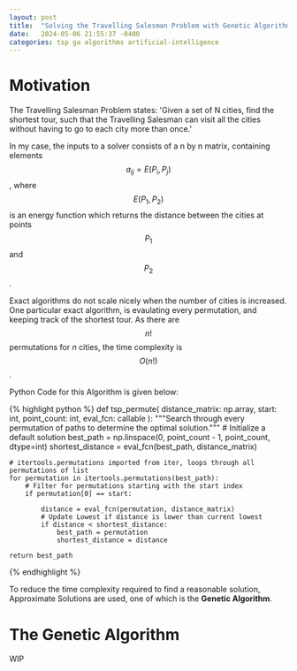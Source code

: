 ```yaml
---
layout: post
title:  "Solving the Travelling Salesman Problem with Genetic Algorithms"
date:   2024-05-06 21:55:37 -0400
categories: tsp ga algorithms artificial-intelligence
---
```


# Motivation

The Travelling Salesman Problem states: 
'Given a set of N cities, find the shortest tour, such that
the Travelling Salesman can visit all the cities without 
having to go to each city more than once.'

In my case, the inputs to a solver consists of a n by n matrix, containing 
elements $$a_{ij} = E(P_i, P_j)$$, where $$E(P_1,P_2)$$ is an energy function 
which returns the distance between the cities at points $$P_1$$ and $$P_2$$.

Exact algorithms do not scale nicely when the number of cities is 
increased. One particular exact algorithm, is evaulating every 
permutation, and keeping track of the shortest tour. As there are 
$$n!$$ permutations for $n$ cities, the time complexity is $$O(n!)$$.

Python Code for this Algorithm is given below:

{% highlight python %}
def tsp_permute(
    distance_matrix: np.array, start: int, point_count: int, eval_fcn: callable
):
    """Search through every permutation of paths to determine the optimal solution."""
    # Initialize a default solution
    best_path = np.linspace(0, point_count - 1, point_count, dtype=int)
    shortest_distance = eval_fcn(best_path, distance_matrix)

    # itertools.permutations imported from iter, loops through all permutations of list
    for permutation in itertools.permutations(best_path):
        # Filter for permutations starting with the start index
        if permutation[0] == start:

            distance = eval_fcn(permutation, distance_matrix)
            # Update Lowest if distance is lower than current lowest
            if distance < shortest_distance:
                best_path = permutation
                shortest_distance = distance

    return best_path
{% endhighlight %}

To reduce the time complexity required to find a reasonable solution, 
Approximate Solutions are used, one of which is the **Genetic Algorithm**.

# The Genetic Algorithm

WIP
